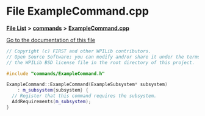 

# File ExampleCommand.cpp

[**File List**](files.md) **>** [**commands**](dir_936b7b8edf6aa316affdf0e21f6b0c34.md) **>** [**ExampleCommand.cpp**](_example_command_8cpp.md)

[Go to the documentation of this file](_example_command_8cpp.md)


```C++
// Copyright (c) FIRST and other WPILib contributors.
// Open Source Software; you can modify and/or share it under the terms of
// the WPILib BSD license file in the root directory of this project.

#include "commands/ExampleCommand.h"

ExampleCommand::ExampleCommand(ExampleSubsystem* subsystem)
    : m_subsystem{subsystem} {
  // Register that this command requires the subsystem.
  AddRequirements(m_subsystem);
}
```


